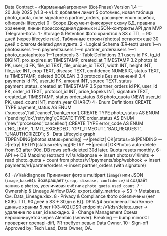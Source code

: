 Data Contract – «Карманный агроном» (Bot‑Phase)
Version 1.4 — 20 July 2025
(v1.3 → v1.4: добавлен лимит 5 фото/мес, новая таблица photo_quota, поле signature в partner_orders, расширен enum ошибок, обновлён lifecycle)
0 · Scope
Документ фиксирует схему БД, правила хранения, линии происхождения данных и JSON‑контракты API для MVP Telegram‑бота.
1 · Storage & Retention
Фото хранятся в S3 с TTL = 90 дней (через lifecycle rule). Табличные строки (photos) остаются ещё 30 дней с флагом deleted для аудита.
2 · Logical Schema (ER‑text)
users 1—n photosusers 1—n paymentsusers 1—n partner_ordersusers 1—1 photo_quotaphotos 1—1 protocols
3 · Table Definitions
3.1 users
id PK, tg_id BIGINT, pro_expires_at TIMESTAMP, created_at TIMESTAMP
3.2 photos
id PK, user_id FK, file_id TEXT, file_unique_id TEXT, width INT, height INT, file_size INT, crop TEXT, disease TEXT, confidence NUMERIC, status TEXT, ts TIMESTAMP, deleted BOOLEAN
3.3 protocols
Без изменений
3.4 payments
id PK, user_id FK, amount INT, source TEXT, status payment_status, created_at TIMESTAMP
3.5 partner_orders
id PK, user_id FK, order_id TEXT, protocol_id INT, price_kopeks INT, signature TEXT, created_at TIMESTAMP, status order_status
3.6 photo_quota (NEW)
user_id PK, used_count INT, month_year CHAR(7)
4 · Enum Definitions
CREATE TYPE payment_status AS ENUM ('success','fail','cancel','bank_error');CREATE TYPE photo_status   AS ENUM ('pending','ok','retrying');CREATE TYPE order_status   AS ENUM ('new','processed','cancelled');CREATE TYPE error_code     AS ENUM ('NO_LEAF', 'LIMIT_EXCEEDED', 'GPT_TIMEOUT', 'BAD_REQUEST', 'UNAUTHORIZED');
5 · Data Lifecycle
graph TDPENDING[photos.status=pending] -->|predict| OK[status=ok]PENDING -->|retry| RETRY[status=retrying]RETRY -->|predict| OKPhotos auto-delete from S3 after 90d. DB rows soft-deleted 30d later. Quota resets monthly.
6 · API ↔ DB Mapping (extract)
/v1/ai/diagnose → insert photos/v1/limits → read photo_quota + count from photos/v1/payments/sbp/webhook → insert payments/v1/partner/orders → insert partner_orders (with signature)

6.1 · /v1/ai/diagnose
Принимает фото в multipart (`image`) или JSON (`image_base64`). Возвращает
`{crop, disease, confidence}` и создаёт запись в `photos`, увеличивая счётчик
`photo_quota.used_count`.
7 · Ownership & Lineage
Airflow DAG: export_daily_metrics → S3 → Metabase. См. Data_Lineage.xlsx.
8 · Privacy & Compliance
Фото обезличены (нет EXIF). TTL 90 дней в S3 + 30 дн в БД. DPIA §4 выполнена.Платёжные данные храним 5 лет (ФЗ‑402).DSR endpoint: /v1/dsr/delete_user → удаление по user_id каскадно.
9 · Change Management
Схема версионируется через Alembic (semver). Breaking — bump minor.CI проверяет openapi-diff, PR требует ревью Data Owner.
10 · Sign-off
Approved by: Tech Lead, Data Owner, QA.